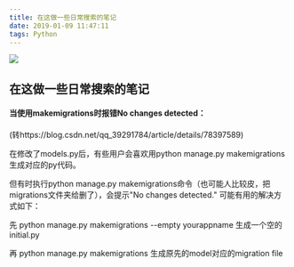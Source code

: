 ```yaml
---
title: 在这做一些日常搜索的笔记
date: 2019-01-09 11:47:11
tags: Python
---
```

![](https://images.unsplash.com/photo-1484480974693-6ca0a78fb36b?ixlib=rb-1.2.1&ixid=eyJhcHBfaWQiOjEyMDd9&auto=format&fit=crop&w=1200&q=20)
<!-- more -->
## 在这做一些日常搜索的笔记

#### 当使用makemigrations时报错No changes detected：
(转https://blog.csdn.net/qq_39291784/article/details/78397589)

在修改了models.py后，有些用户会喜欢用python manage.py makemigrations生成对应的py代码。

但有时执行python manage.py makemigrations命令（也可能人比较皮，把migrations文件夹给删了），会提示"No changes detected." 可能有用的解决方式如下：

先 python manage.py makemigrations --empty yourappname 生成一个空的initial.py

再 python manage.py makemigrations 生成原先的model对应的migration file
